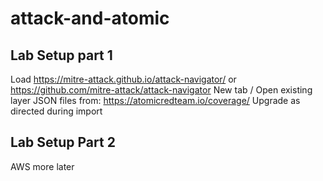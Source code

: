 # attack-and-atomic
## Lab Setup part 1
Load https://mitre-attack.github.io/attack-navigator/ or https://github.com/mitre-attack/attack-navigator
New tab / Open existing layer JSON files from: https://atomicredteam.io/coverage/
Upgrade as directed during import
## Lab Setup Part 2
AWS more later

